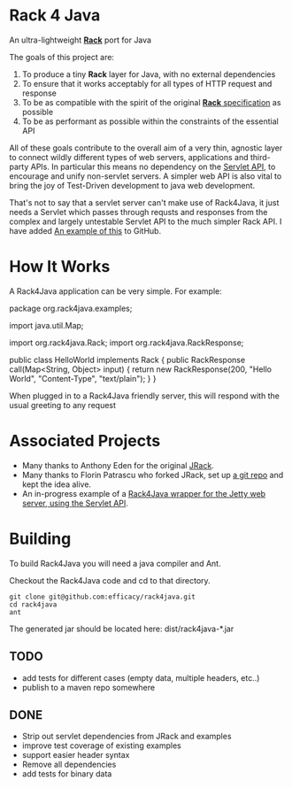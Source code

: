 # Rack 4 Java

An ultra-lightweight [**Rack**][1] port for Java

The goals of this project are:

1. To produce a tiny **Rack** layer for Java, with no external dependencies
2. To ensure that it works acceptably for all types of HTTP request and response
3. To be as compatible with the spirit of the original [**Rack** specification][2] as possible
4. To be as performant as possible within the constraints of the essential API

All of these goals contribute to the overall aim of a very thin, agnostic layer to connect wildly different types 
of web servers, applications and third-party APIs. In particular this means no dependency on the [Servlet API][3], 
to encourage and unify non-servlet servers. A simpler web API is also vital to bring the joy of Test-Driven development 
to java web development. 

That's not to say that a servlet server can't make use of Rack4Java, it just needs a Servlet which passes 
through requsts and responses from the complex and largely untestable Servlet API to the much simpler Rack API. 
I have added [An example of this][5] to GitHub.

# How It Works

A Rack4Java application can be very simple. For example:

  package org.rack4java.examples;

  import java.util.Map;

  import org.rack4java.Rack;
  import org.rack4java.RackResponse;

  public class HelloWorld implements Rack {
    public RackResponse call(Map<String, Object> input) {
        return new RackResponse(200, 
        		"Hello World", 
        		"Content-Type", "text/plain");
    }
  }
  
When plugged in to a Rack4Java friendly server, this will respond with the usual greeting to any request

# Associated Projects

* Many thanks to Anthony Eden for the original [JRack][4].
* Many thanks to Florin Patrascu who forked JRack, set up [a git repo][5] and kept the idea alive. 
* An in-progress example of a [Rack4Java wrapper for the Jetty web server, using the Servlet API][6].

# Building

To build Rack4Java you will need a java compiler and Ant.

Checkout the Rack4Java code and cd to that directory.

    git clone git@github.com:efficacy/rack4java.git
    cd rack4java
    ant

The generated jar should be located here: dist/rack4java-*.jar

TODO
----

* add tests for different cases (empty data, multiple headers, etc..)
* publish to a maven repo somewhere

DONE
----

* Strip out servlet dependencies from JRack and examples
* improve test coverage of existing examples
* support easier header syntax 
* Remove all dependencies
* add tests for binary data


[1]: http://rack.rubyforge.org
[2]: http://rack.rubyforge.org/doc/files/SPEC.html
[3]: http://www.oracle.com/technetwork/java/javaee/servlet/index.html
[4]: https://sourceforge.net/projects/approvaltests/files/
[5]: https://github.com/florinpatrascu/jrack
[6]: https://github.com/efficacy/jrack-jetty

